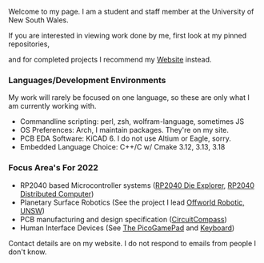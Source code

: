 Welcome to my page. I am a student and staff member at the University of New South Wales.

If you are interested in viewing work done by me, first look at my pinned 
repositories, 

and for completed projects I recommend my [Website](https://micl.dev/projects) instead.

### Languages/Development Environments

My work will rarely be focused on one language, so these are only
what I am currently working with.

- Commandline scripting: perl, zsh, wolfram-language, sometimes JS
- OS Preferences: Arch, I maintain packages. They're on my site. 
- PCB EDA Software: KiCAD 6. I do not use Altium or Eagle, sorry. 
- Embedded Language Choice: C++/C w/ Cmake 3.12, 3.13, 3.18

### Focus Area's For 2022

- RP2040 based Microcontroller systems ([RP2040 Die Explorer](https://micl.dev/projects/rp2040_explorer), [RP2040 Distributed Computer](https://micl.dev/projects/rp2040_parallel_cpu))
- Planetary Surface Robotics (See the project I lead [Offworld Robotic, UNSW](https://micl.dev/projects/OWR))
- PCB manufacturing and design specification ([CircuitCompass](https://micl.dev/projects/circuit-compass))
- Human Interface Devices (See [The PicoGamePad](https://github.com/Michael-Lloyd/PicoGamePad) and [Keyboard](https://micl.dev/projects/keyboard))

Contact details are on my website. I do not respond to emails from people I don't know.
